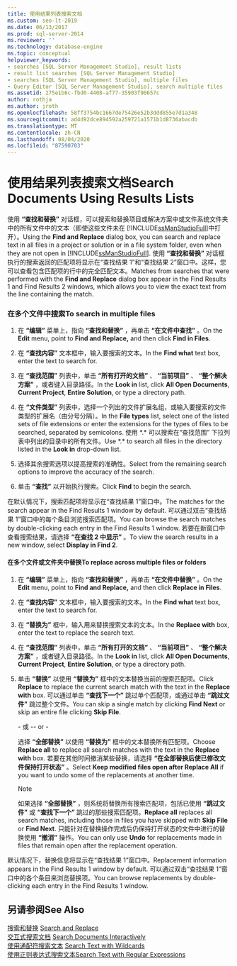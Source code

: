 ```yaml
---
title: 使用结果列表搜索文档
ms.custom: seo-lt-2019
ms.date: 06/13/2017
ms.prod: sql-server-2014
ms.reviewer: ''
ms.technology: database-engine
ms.topic: conceptual
helpviewer_keywords:
- searches [SQL Server Management Studio], result lists
- result list searches [SQL Server Management Studio]
- searches [SQL Server Management Studio], multiple files
- Query Editor [SQL Server Management Studio], search multiple files
ms.assetid: 275e1b6c-fbd0-4408-af77-35903f90657c
author: rothja
ms.author: jroth
ms.openlocfilehash: 58ff3754bc1667de75426e52b3ddd855e7d1a348
ms.sourcegitcommit: ad4d92dce894592a259721a1571b1d8736abacdb
ms.translationtype: MT
ms.contentlocale: zh-CN
ms.lasthandoff: 08/04/2020
ms.locfileid: "87590703"
---
```

# <a name="search-documents-using-results-lists"></a><span data-ttu-id="4b8e2-102">使用结果列表搜索文档</span><span class="sxs-lookup"><span data-stu-id="4b8e2-102">Search Documents Using Results Lists</span></span>
  <span data-ttu-id="4b8e2-103">使用 **“查找和替换”** 对话框，可以搜索和替换项目或解决方案中或文件系统文件夹中的所有文件中的文本（即使这些文件未在 [!INCLUDE[ssManStudioFull](../../includes/ssmanstudiofull-md.md)]中打开）。</span><span class="sxs-lookup"><span data-stu-id="4b8e2-103">Using the **Find and Replace** dialog box, you can search and replace text in all files in a project or solution or in a file system folder, even when they are not open in [!INCLUDE[ssManStudioFull](../../includes/ssmanstudiofull-md.md)].</span></span> <span data-ttu-id="4b8e2-104">使用 **“查找和替换”** 对话框执行的搜索返回的匹配项将显示在“查找结果 1”和“查找结果 2”窗口中。这样，您可以查看包含匹配项的行中的完全匹配文本。</span><span class="sxs-lookup"><span data-stu-id="4b8e2-104">Matches from searches that were performed with the **Find and Replace** dialog box appear in the Find Results 1 and Find Results 2 windows, which allows you to view the exact text from the line containing the match.</span></span>  
  
### <a name="to-search-in-multiple-files"></a><span data-ttu-id="4b8e2-105">在多个文件中搜索</span><span class="sxs-lookup"><span data-stu-id="4b8e2-105">To search in multiple files</span></span>  
  
1.  <span data-ttu-id="4b8e2-106">在 **“编辑”** 菜单上，指向 **“查找和替换”** ，再单击 **“在文件中查找”** 。</span><span class="sxs-lookup"><span data-stu-id="4b8e2-106">On the **Edit** menu, point to **Find and Replace,** and then click **Find in Files**.</span></span>  
  
2.  <span data-ttu-id="4b8e2-107">在 **“查找内容”** 文本框中，输入要搜索的文本。</span><span class="sxs-lookup"><span data-stu-id="4b8e2-107">In the **Find what** text box, enter the text to search for.</span></span>  
  
3.  <span data-ttu-id="4b8e2-108">在 **“查找范围”** 列表中，单击 **“所有打开的文档”** 、 **“当前项目”** 、 **“整个解决方案”** ，或者键入目录路径。</span><span class="sxs-lookup"><span data-stu-id="4b8e2-108">In the **Look in** list, click **All Open Documents**, **Current Project**, **Entire Solution**, or type a directory path.</span></span>  
  
4.  <span data-ttu-id="4b8e2-109">在 **“文件类型”** 列表中，选择一个列出的文件扩展名组，或输入要搜索的文件类型的扩展名（由分号分隔）。</span><span class="sxs-lookup"><span data-stu-id="4b8e2-109">In the **File types** list, select one of the listed sets of file extensions or enter the extensions for the types of files to be searched, separated by semicolons.</span></span> <span data-ttu-id="4b8e2-110">使用 \*.\* 可以搜索在“查找范围”  下拉列表中列出的目录中的所有文件。</span><span class="sxs-lookup"><span data-stu-id="4b8e2-110">Use \*.\* to search all files in the directory listed in the **Look in** drop-down list.</span></span>  
  
5.  <span data-ttu-id="4b8e2-111">选择其余搜索选项以提高搜索的准确性。</span><span class="sxs-lookup"><span data-stu-id="4b8e2-111">Select from the remaining search options to improve the accuracy of the search.</span></span>  
  
6.  <span data-ttu-id="4b8e2-112">单击 **“查找”** 以开始执行搜索。</span><span class="sxs-lookup"><span data-stu-id="4b8e2-112">Click **Find** to begin the search.</span></span>  
  
 <span data-ttu-id="4b8e2-113">在默认情况下，搜索匹配项将显示在“查找结果 1”窗口中。</span><span class="sxs-lookup"><span data-stu-id="4b8e2-113">The matches for the search appear in the Find Results 1 window by default.</span></span> <span data-ttu-id="4b8e2-114">可以通过双击“查找结果 1”窗口中的每个条目浏览搜索匹配项。</span><span class="sxs-lookup"><span data-stu-id="4b8e2-114">You can browse the search matches by double-clicking each entry in the Find Results 1 window.</span></span> <span data-ttu-id="4b8e2-115">若要在新窗口中查看搜索结果，请选择 **“在查找 2 中显示”** 。</span><span class="sxs-lookup"><span data-stu-id="4b8e2-115">To view the search results in a new window, select **Display in Find 2**.</span></span>  
  
#### <a name="to-replace-across-multiple-files-or-folders"></a><span data-ttu-id="4b8e2-116">在多个文件或文件夹中替换</span><span class="sxs-lookup"><span data-stu-id="4b8e2-116">To replace across multiple files or folders</span></span>  
  
1.  <span data-ttu-id="4b8e2-117">在 **“编辑”** 菜单上，指向 **“查找和替换”** ，再单击 **“在文件中替换”** 。</span><span class="sxs-lookup"><span data-stu-id="4b8e2-117">On the **Edit** menu, point to **Find and Replace,** and then click **Replace in Files**.</span></span>  
  
2.  <span data-ttu-id="4b8e2-118">在 **“查找内容”** 文本框中，输入要搜索的文本。</span><span class="sxs-lookup"><span data-stu-id="4b8e2-118">In the **Find what** text box, enter the text to search for.</span></span>  
  
3.  <span data-ttu-id="4b8e2-119">在 **“替换为”** 框中，输入用来替换搜索文本的文本。</span><span class="sxs-lookup"><span data-stu-id="4b8e2-119">In the **Replace with** box, enter the text to replace the search text.</span></span>  
  
4.  <span data-ttu-id="4b8e2-120">在 **“查找范围”** 列表中，单击 **“所有打开的文档”** 、 **“当前项目”** 、 **“整个解决方案”** ，或者键入目录路径。</span><span class="sxs-lookup"><span data-stu-id="4b8e2-120">In the **Look in** list, click **All Open Documents**, **Current Project**, **Entire Solution**, or type a directory path.</span></span>  
  
5.  <span data-ttu-id="4b8e2-121">单击 **“替换”** 以使用 **“替换为”** 框中的文本替换当前的搜索匹配项。</span><span class="sxs-lookup"><span data-stu-id="4b8e2-121">Click **Replace** to replace the current search match with the text in the **Replace with** box.</span></span> <span data-ttu-id="4b8e2-122">可以通过单击 **“查找下一个”** 跳过单个匹配项，或通过单击 **“跳过文件”** 跳过整个文件。</span><span class="sxs-lookup"><span data-stu-id="4b8e2-122">You can skip a single match by clicking **Find Next** or skip an entire file clicking **Skip File**.</span></span>  
  
     <span data-ttu-id="4b8e2-123">\- 或 -</span><span class="sxs-lookup"><span data-stu-id="4b8e2-123">\- or -</span></span>  
  
     <span data-ttu-id="4b8e2-124">选择 **“全部替换”** 以使用 **“替换为”** 框中的文本替换所有匹配项。</span><span class="sxs-lookup"><span data-stu-id="4b8e2-124">Choose **Replace all** to replace all search matches with the text in the **Replace with** box.</span></span> <span data-ttu-id="4b8e2-125">若要在其他时间撤消某些替换，请选择 **“在全部替换后使已修改文件保持打开状态”** 。</span><span class="sxs-lookup"><span data-stu-id="4b8e2-125">Select **Keep modified files open after Replace All** if you want to undo some of the replacements at another time.</span></span>  
  
    > [!NOTE]  
    >  <span data-ttu-id="4b8e2-126">如果选择 **“全部替换”** ，则系统将替换所有搜索匹配项，包括已使用 **“跳过文件”** 或 **“查找下一个”** 跳过的那些搜索匹配项。</span><span class="sxs-lookup"><span data-stu-id="4b8e2-126">**Replace all** replaces all search matches, including those in files you have skipped with **Skip File** or **Find Next**.</span></span> <span data-ttu-id="4b8e2-127">只能针对在替换操作完成后仍保持打开状态的文件中进行的替换使用 **“撤消”** 操作。</span><span class="sxs-lookup"><span data-stu-id="4b8e2-127">You can only use **Undo** for replacements made in files that remain open after the replacement operation.</span></span>  
  
 <span data-ttu-id="4b8e2-128">默认情况下，替换信息将显示在“查找结果 1”窗口中。</span><span class="sxs-lookup"><span data-stu-id="4b8e2-128">Replacement information appears in the Find Results 1 window by default.</span></span> <span data-ttu-id="4b8e2-129">可以通过双击“查找结果 1”窗口中的各个条目来浏览替换项。</span><span class="sxs-lookup"><span data-stu-id="4b8e2-129">You can browse replacements by double-clicking each entry in the Find Results 1 window.</span></span>  
  
## <a name="see-also"></a><span data-ttu-id="4b8e2-130">另请参阅</span><span class="sxs-lookup"><span data-stu-id="4b8e2-130">See Also</span></span>  
 <span data-ttu-id="4b8e2-131">[搜索和替换](search-and-replace.md) </span><span class="sxs-lookup"><span data-stu-id="4b8e2-131">[Search and Replace](search-and-replace.md) </span></span>  
 <span data-ttu-id="4b8e2-132">[交互式搜索文档](search-documents-interactively.md) </span><span class="sxs-lookup"><span data-stu-id="4b8e2-132">[Search Documents Interactively](search-documents-interactively.md) </span></span>  
 <span data-ttu-id="4b8e2-133">[使用通配符搜索文本](search-text-with-wildcards.md) </span><span class="sxs-lookup"><span data-stu-id="4b8e2-133">[Search Text with Wildcards](search-text-with-wildcards.md) </span></span>  
 [<span data-ttu-id="4b8e2-134">使用正则表达式搜索文本</span><span class="sxs-lookup"><span data-stu-id="4b8e2-134">Search Text with Regular Expressions</span></span>](search-text-with-regular-expressions.md)  
  
  
